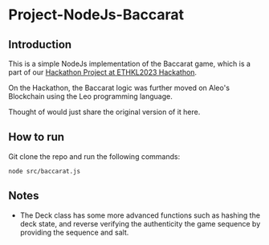 # Project-NodeJs-Baccarat

## Introduction

This is a simple NodeJs implementation of the Baccarat game, which is a part of our [Hackathon Project at ETHKL2023 Hackathon](https://github.com/jasonkwm/leo-zakkarat).

On the Hackathon, the Baccarat logic was further moved on Aleo's Blockchain using the Leo programming language.

Thought of would just share the original version of it here.

## How to run

Git clone the repo and run the following commands:

```shell
node src/baccarat.js
```

## Notes

- The Deck class has some more advanced functions such as hashing the deck state, and reverse verifying the authenticity the game sequence by providing the sequence and salt.
